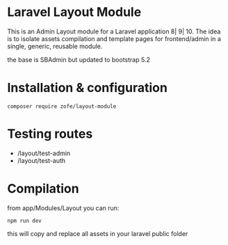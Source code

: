 # Laravel Layout Module

This is an Admin Layout module for a Laravel application 8| 9| 10.
The idea is to isolate assets compilation and template pages for frontend/admin in a single, generic, reusable module.

the base is SBAdmin but updated to bootstrap 5.2


# Installation & configuration

```
composer require zofe/layout-module
```


# Testing routes

- /layout/test-admin
- /layout/test-auth



# Compilation 

from app/Modules/Layout you can run: 
```
npm run dev 
```

this will copy and replace all assets in your laravel public folder





